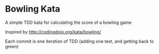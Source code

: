 # Bowling Kata
A simple TDD kata for calculating the score of a bowling game 

Inspired by http://codingdojo.org/kata/bowling/

Each commit is one iteration of TDD (adding one test, and getting back to green)
